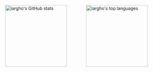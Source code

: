 <div style="display: flex; width: 100%; gap: 20px; align-items: center; justify-content: center;">
  <img 
    src="https://github-readme-stats.vercel.app/api?username=iargho&show_icons=true&locale=en&theme=dark&hide_rank=true" 
    alt="iargho's GitHub stats" 
    style="flex: 1; height: 200px; object-fit: cover;" 
  />
  <img 
    src="https://github-readme-stats.vercel.app/api/top-langs?username=iargho&show_icons=true&locale=en&layout=compact&theme=dark" 
    alt="iargho's top languages" 
    style="flex: 1; height: 200px;" 
  />
</div>
